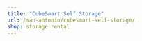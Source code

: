 ```yaml
---
title: "CubeSmart Self Storage"
url: /san-antonio/cubesmart-self-storage/
shop: storage rental
---
```

